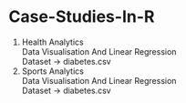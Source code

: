 # Case-Studies-In-R

1. Health Analytics </br> 
   Data Visualisation And Linear Regression </br>
   Dataset -> diabetes.csv </br>
2. Sports Analytics </br>
   Data Visualisation And Linear Regression<br>
   Dataset -> diabetes.csv </br>
